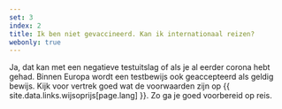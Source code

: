 ```yaml
---
set: 3
index: 2
title: Ik ben niet gevaccineerd. Kan ik internationaal reizen?
webonly: true
---
```

Ja, dat kan met een negatieve testuitslag of als je al eerder corona hebt gehad. Binnen Europa wordt een testbewijs ook geaccepteerd als geldig bewijs. Kijk voor vertrek goed wat de voorwaarden zijn op {{ site.data.links.wijsoprijs[page.lang] }}. Zo ga je goed voorbereid op reis.
